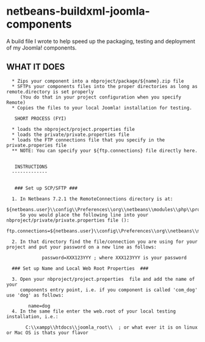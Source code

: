 netbeans-buildxml-joomla-components
===================================

A build file I wrote to help speed up the packaging, testing and deployment of my Joomla! components.

  WHAT IT DOES
  ------------
  
     
      * Zips your component into a nbproject/package/${name}.zip file
      * SFTPs your components files into the proper directories as long as remote.directory is set properly 
         (You do that in your project configuration when you specify Remote)
      * Copies the files to your local Joomla! installation for testing.    
      
       SHORT PROCESS (FYI)
       
      * loads the nbproject/project.properties file
      * loads the private/private.properties file
      * loads the FTP connections file that you specify in the private.properies file
      ** NOTE: You can specify your ${ftp.connections} file directly here.
        
      
       INSTRUCTIONS
      -------------
      
      
       ### Set up SCP/SFTP ###
      
      1. In Netbeans 7.2.1 the RemoteConnections directory is at:
            ${netbeans.user}\\config\\Preferences\\org\\netbeans\\modules\\php\\project\\RemoteConnections
         So you would place the following line into your nbproject/private/private.properties file ():           
            ftp.connections=${netbeans.user}\\config\\Preferences\\org\\netbeans\\modules\\php\\project\\RemoteConnections
      
      2. In that directory find the file/connection you are using for your project and put your password on a new line as follows:
          
                 password=XXX123YYY ; where XXX123YYY is your password       
      
      ### Set up Name and Local Web Root Properties  ###
      
      3. Open your nbproject/project.properties  file and add the name of your 
         components entry point, i.e. if you component is called 'com_dog' use 'dog' as follows:
            
            name=dog
      4. In the same file enter the web.root of your local testing installation, i.e.:
                
           C:\\xampp\\htdocs\\joomla_root\\  ; or what ever it is on linux or Mac OS is thats your flavor
      
         
